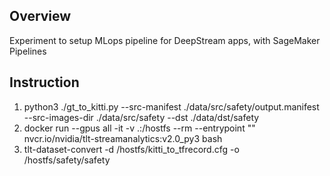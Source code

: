 ## Overview

Experiment to setup MLops pipeline for DeepStream apps, with SageMaker Pipelines

## Instruction

1. python3 ./gt_to_kitti.py --src-manifest ./data/src/safety/output.manifest --src-images-dir ./data/src/safety --dst ./data/dst/safety
1. docker run --gpus all -it -v .:/hostfs --rm --entrypoint "" nvcr.io/nvidia/tlt-streamanalytics:v2.0_py3 bash
1. tlt-dataset-convert -d /hostfs/kitti_to_tfrecord.cfg -o /hostfs/safety/safety
